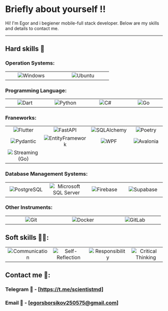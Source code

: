 # Briefly about yourself ‼️

Hi! I'm Egor and i begiener mobile-full stack developer. Below are my skills and details to contact me.

---

## Hard skills 🔨

### Operation Systems:

<table>
  <tr>
    <td align="center" width="150">
      <img src="https://img.shields.io/badge/Windows-0078D6?style=for-the-badge&logo=windows&logoColor=white" alt="Windows"/>
    </td>
    <td align="center" width="150">
      <img src="https://img.shields.io/badge/Ubuntu-E95420?style=for-the-badge&logo=ubuntu&logoColor=white" alt="Ubuntu"/>
    </td>
  </tr>
</table>

### Programming Language:

<table>
  <tr>
    <td align="center" width="150">
      <img src="https://img.shields.io/badge/Dart-0175C2?style=for-the-badge&logo=dart&logoColor=white" alt="Dart"/>
    </td>
    <td align="center" width="150">
      <img src="https://img.shields.io/badge/Python-3776AB?style=for-the-badge&logo=python&logoColor=white" alt="Python"/>
    </td>
    <td align="center" width="150">
      <img src="https://img.shields.io/badge/C%23-239120?style=for-the-badge&logo=c-sharp&logoColor=white" alt="C#"/>
    </td>
    <td align="center" width="150">
      <img src="https://img.shields.io/badge/Go-00ADD8?style=for-the-badge&logo=go&logoColor=white" alt="Go"/>
    </td>
  </tr>
</table>

### Franeworks:

<table>
  <tr>
    <td align="center" width="150">
      <img src="https://img.shields.io/badge/Flutter-02569B?style=for-the-badge&logo=flutter&logoColor=white" alt="Flutter"/>
    </td>
    <td align="center" width="150">
      <img src="https://img.shields.io/badge/FastAPI-009688?style=for-the-badge&logo=fastapi&logoColor=white" alt="FastAPI"/>
    </td>
    <td align="center" width="150">
      <img src="https://img.shields.io/badge/SQLAlchemy-000000?style=for-the-badge&logo=sqlalchemy&logoColor=white" alt="SQLAlchemy"/>
    </td>
    <td align="center" width="150">
      <img src="https://img.shields.io/badge/Poetry-60A5FA?style=for-the-badge&logo=poetry&logoColor=white" alt="Poetry"/>
    </td>
  </tr>
  <tr>
    <td align="center" width="150">
      <img src="https://img.shields.io/badge/Pydantic-306998?style=for-the-badge&logo=pydantic&logoColor=white" alt="Pydantic"/>
    </td>
    <td align="center" width="150">
      <img src="https://img.shields.io/badge/EntityFramework-512BD4?style=for-the-badge&logo=entityframework&logoColor=white" alt="EntityFramework"/>
    </td>
    <td align="center" width="150">
      <img src="https://img.shields.io/badge/WPF-5C2D91?style=for-the-badge&logo=wpf&logoColor=white" alt="WPF"/>
    </td>
    <td align="center" width="150">
      <img src="https://img.shields.io/badge/Avalonia-007ACC?style=for-the-badge&logo=avalonia&logoColor=white" alt="Avalonia"/>
    </td>
  </tr>
  <tr>
    <td align="center" width="150">
      <img src="https://img.shields.io/badge/Streaming(Go)-00ADD8?style=for-the-badge&logo=go&logoColor=white" alt="Streaming (Go)"/>
    </td>
  </tr>
</table>

### Database Management Systems:

<table>
  <tr>
    <td align="center" width="150">
      <img src="https://img.shields.io/badge/PostgreSQL-316192?style=for-the-badge&logo=postgresql&logoColor=white" alt="PostgreSQL"/>
    </td>
    <td align="center" width="150">
      <img src="https://img.shields.io/badge/Microsoft%20SQL%20Server-CC2927?style=for-the-badge&logo=microsoft-sql-server&logoColor=white" alt="Microsoft SQL Server"/>
    </td>
    <td align="center" width="150">
      <img src="https://img.shields.io/badge/Firebase-FFCA28?style=for-the-badge&logo=firebase&logoColor=white" alt="Firebase"/>
    </td>
    <td align="center" width="150">
      <img src="https://img.shields.io/badge/Supabase-3ECF8E?style=for-the-badge&logo=supabase&logoColor=white" alt="Supabase"/>
    </td>
  </tr>
</table>

### Other Instruments:

<table>
  <tr>
    <td align="center" width="150">
      <img src="https://img.shields.io/badge/Git-F05032?style=for-the-badge&logo=git&logoColor=white" alt="Git"/>
    </td>
    <td align="center" width="150">
      <img src="https://img.shields.io/badge/Docker-2496ED?style=for-the-badge&logo=docker&logoColor=white" alt="Docker"/>
    </td>
    <td align="center" width="150">
      <img src="https://img.shields.io/badge/GitLab-FC6D26?style=for-the-badge&logo=gitlab&logoColor=white" alt="GitLab"/>
    </td>
  </tr>
</table>

## Soft skills 💁‍♂️:

<table>
  <tr>
    <td align="center" width="150">
      <img src="https://img.shields.io/badge/Communication-FF69B4?style=for-the-badge&logoColor=white" alt="Communication"/>
    </td>
    <td align="center" width="150">
      <img src="https://img.shields.io/badge/Self--Reflection-8A2BE2?style=for-the-badge&logoColor=white" alt="Self-Reflection"/>
    </td>
    <td align="center" width="150">
      <img src="https://img.shields.io/badge/Responsibility-FF4500?style=for-the-badge&logoColor=white" alt="Responsibility"/>
    </td>
    <td align="center" width="150">
      <img src="https://img.shields.io/badge/Critical%20Thinking-FFD700?style=for-the-badge&logoColor=white" alt="Critical Thinking"/>
    </td>
  </tr>
</table> 

## Contact me 📱:

### Telegram 💬 - [https://t.me/scientistmd]
### Email 📧 - [egorsborsikov250575@gmail.com]
